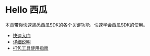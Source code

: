 # Hello 西瓜

本章带你快速熟悉西瓜SDK的各个关键功能，快速学会西瓜SDK的使用。

* [快速入门](./tutorial.md)
* [详细说明](./sepcification.md)
* [打包工具使用指南](./xg_dabao.md)

